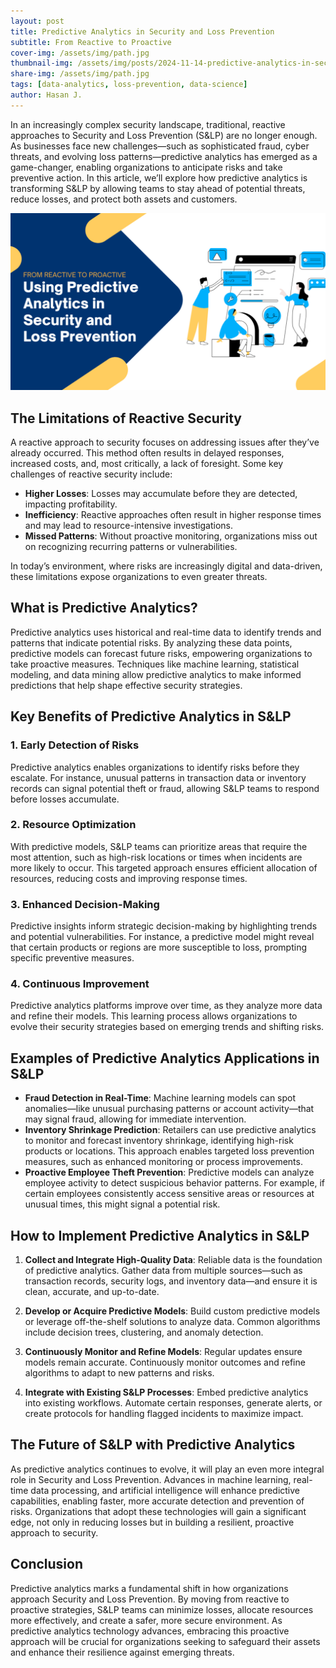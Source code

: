 ```yaml
---
layout: post
title: Predictive Analytics in Security and Loss Prevention
subtitle: From Reactive to Proactive
cover-img: /assets/img/path.jpg
thumbnail-img: /assets/img/posts/2024-11-14-predictive-analytics-in-security-and-loss-prevention-thumb.png
share-img: /assets/img/path.jpg
tags: [data-analytics, loss-prevention, data-science]
author: Hasan J.
---
```

In an increasingly complex security landscape, traditional, reactive approaches to Security and Loss Prevention (S&LP) are no longer enough. As businesses face new challenges—such as sophisticated fraud, cyber threats, and evolving loss patterns—predictive analytics has emerged as a game-changer, enabling organizations to anticipate risks and take preventive action. In this article, we’ll explore how predictive analytics is transforming S&LP by allowing teams to stay ahead of potential threats, reduce losses, and protect both assets and customers.

![Predictive Analytics in Security and Loss Prevention](/assets/img/posts/2024-11-14-predictive-analytics-in-security-and-loss-prevention.png)



## The Limitations of Reactive Security

A reactive approach to security focuses on addressing issues after they’ve already occurred. This method often results in delayed responses, increased costs, and, most critically, a lack of foresight. Some key challenges of reactive security include:

- **Higher Losses**: Losses may accumulate before they are detected, impacting profitability.
- **Inefficiency**: Reactive approaches often result in higher response times and may lead to resource-intensive investigations.
- **Missed Patterns**: Without proactive monitoring, organizations miss out on recognizing recurring patterns or vulnerabilities.

In today’s environment, where risks are increasingly digital and data-driven, these limitations expose organizations to even greater threats.

## What is Predictive Analytics?

Predictive analytics uses historical and real-time data to identify trends and patterns that indicate potential risks. By analyzing these data points, predictive models can forecast future risks, empowering organizations to take proactive measures. Techniques like machine learning, statistical modeling, and data mining allow predictive analytics to make informed predictions that help shape effective security strategies.

## Key Benefits of Predictive Analytics in S&LP

### 1. Early Detection of Risks
Predictive analytics enables organizations to identify risks before they escalate. For instance, unusual patterns in transaction data or inventory records can signal potential theft or fraud, allowing S&LP teams to respond before losses accumulate.

### 2. Resource Optimization
With predictive models, S&LP teams can prioritize areas that require the most attention, such as high-risk locations or times when incidents are more likely to occur. This targeted approach ensures efficient allocation of resources, reducing costs and improving response times.

### 3. Enhanced Decision-Making
Predictive insights inform strategic decision-making by highlighting trends and potential vulnerabilities. For instance, a predictive model might reveal that certain products or regions are more susceptible to loss, prompting specific preventive measures.

### 4. Continuous Improvement
Predictive analytics platforms improve over time, as they analyze more data and refine their models. This learning process allows organizations to evolve their security strategies based on emerging trends and shifting risks.

## Examples of Predictive Analytics Applications in S&LP

- **Fraud Detection in Real-Time**: Machine learning models can spot anomalies—like unusual purchasing patterns or account activity—that may signal fraud, allowing for immediate intervention.
- **Inventory Shrinkage Prediction**: Retailers can use predictive analytics to monitor and forecast inventory shrinkage, identifying high-risk products or locations. This approach enables targeted loss prevention measures, such as enhanced monitoring or process improvements.
- **Proactive Employee Theft Prevention**: Predictive models can analyze employee activity to detect suspicious behavior patterns. For example, if certain employees consistently access sensitive areas or resources at unusual times, this might signal a potential risk.

## How to Implement Predictive Analytics in S&LP

1. **Collect and Integrate High-Quality Data**: Reliable data is the foundation of predictive analytics. Gather data from multiple sources—such as transaction records, security logs, and inventory data—and ensure it is clean, accurate, and up-to-date.

2. **Develop or Acquire Predictive Models**: Build custom predictive models or leverage off-the-shelf solutions to analyze data. Common algorithms include decision trees, clustering, and anomaly detection.

3. **Continuously Monitor and Refine Models**: Regular updates ensure models remain accurate. Continuously monitor outcomes and refine algorithms to adapt to new patterns and risks.

4. **Integrate with Existing S&LP Processes**: Embed predictive analytics into existing workflows. Automate certain responses, generate alerts, or create protocols for handling flagged incidents to maximize impact.

## The Future of S&LP with Predictive Analytics

As predictive analytics continues to evolve, it will play an even more integral role in Security and Loss Prevention. Advances in machine learning, real-time data processing, and artificial intelligence will enhance predictive capabilities, enabling faster, more accurate detection and prevention of risks. Organizations that adopt these technologies will gain a significant edge, not only in reducing losses but in building a resilient, proactive approach to security.

## Conclusion

Predictive analytics marks a fundamental shift in how organizations approach Security and Loss Prevention. By moving from reactive to proactive strategies, S&LP teams can minimize losses, allocate resources more effectively, and create a safer, more secure environment. As predictive analytics technology advances, embracing this proactive approach will be crucial for organizations seeking to safeguard their assets and enhance their resilience against emerging threats.
